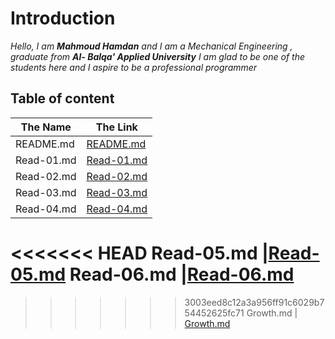 # Introduction
*Hello, I am **Mahmoud Hamdan** and I am a  Mechanical Engineering , graduate  from **Al- Balqa' Applied University** I am glad to be one of the students here and I aspire to be a professional programmer*

## Table of content

The Name | The Link
------------ | -------------
README.md | [README.md](https://mahmoud-m-hamdan.github.io/Reading-notes/)
Read-01.md |[Read-01.md](https://mahmoud-m-hamdan.github.io/Reading-notes/Read-01)
Read-02.md |[Read-02.md](https://mahmoud-m-hamdan.github.io/Reading-notes/Read-02)
Read-03.md |[Read-03.md](https://mahmoud-m-hamdan.github.io/Reading-notes/Read-03)
Read-04.md |[Read-04.md](https://mahmoud-m-hamdan.github.io/Reading-notes/Read-04)
<<<<<<< HEAD
Read-05.md |[Read-05.md](https://mahmoud-m-hamdan.github.io/Reading-notes/Read-05)
Read-06.md |[Read-06.md](https://mahmoud-m-hamdan.github.io/Reading-notes/Read-06)
=======
>>>>>>> 3003eed8c12a3a956ff91c6029b754452625fc71
Growth.md | [Growth.md](https://mahmoud-m-hamdan.github.io/Reading-notes/Growth)
